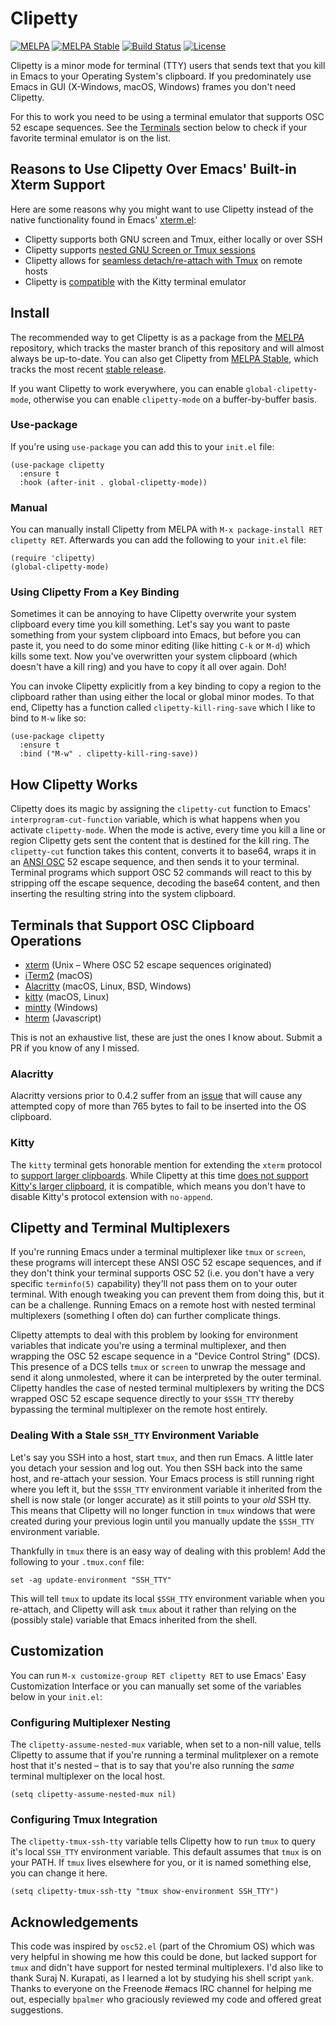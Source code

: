 

# Clipetty

[![MELPA](https://melpa.org/packages/clipetty-badge.svg)](https://melpa.org/#/clipetty)
[![MELPA Stable](https://stable.melpa.org/packages/clipetty-badge.svg)](https://stable.melpa.org/#/clipetty)
[![Build Status](https://github.com/spudlyo/clipetty/workflows/CI/badge.svg)](https://github.com/spudlyo/clipetty/actions)
[![License](http://img.shields.io/:license-gpl3-blue.svg)](http://www.gnu.org/licenses/gpl-3.0.html)

Clipetty is a minor mode for terminal (TTY) users that sends text that you kill
in Emacs to your Operating System's clipboard. If you predominately use Emacs in
GUI (X-Windows, macOS, Windows) frames you don't need Clipetty.

For this to work you need to be using a terminal emulator that supports OSC 52
escape sequences. See the [Terminals](#terminals) section below to check if your favorite
terminal emulator is on the list.


## Reasons to Use Clipetty Over Emacs' Built-in Xterm Support

Here are some reasons why you might want to use Clipetty instead of the native
functionality found in Emacs' [xterm.el](https://github.com/emacs-mirror/emacs/blob/master/lisp/term/xterm.el):

-   Clipetty supports both GNU screen and Tmux, either locally or over SSH
-   Clipetty supports [nested GNU Screen or Tmux sessions](#nested)
-   Clipetty allows for [seamless detach/re-attach with Tmux](#stale) on remote hosts
-   Clipetty is [compatible](#kitty) with the Kitty terminal emulator


## Install

The recommended way to get Clipetty is as a package from the [MELPA](https://melpa.org/#/clipetty) repository,
which tracks the master branch of this repository and will almost always be
up-to-date. You can also get Clipetty from [MELPA Stable](https://stable.melpa.org/#/clipetty), which tracks the most
recent [stable release](https://github.com/spudlyo/clipetty/releases).

If you want Clipetty to work everywhere, you can enable `global-clipetty-mode`,
otherwise you can enable `clipetty-mode` on a buffer-by-buffer basis.


### Use-package

If you're using `use-package` you can add this to your `init.el` file:

    (use-package clipetty
      :ensure t
      :hook (after-init . global-clipetty-mode))


### Manual

You can manually install Clipetty from MELPA with `M-x package-install RET
clipetty RET`. Afterwards you can add the following to your `init.el` file:

    (require 'clipetty)
    (global-clipetty-mode)


### Using Clipetty From a Key Binding

Sometimes it can be annoying to have Clipetty overwrite your system clipboard
every time you kill something. Let's say you want to paste something from your
system clipboard into Emacs, but before you can paste it, you need to do some
minor editing (like hitting `C-k` or `M-d`) which kills some text. Now you've
overwritten your system clipboard (which doesn't have a kill ring) and you have
to copy it all over again. Doh!

You can invoke Clipetty explicitly from a key binding to copy a region to
the clipboard rather than using either the local or global minor modes. To that
end, Clipetty has a function called `clipetty-kill-ring-save` which I like to bind
to `M-w` like so:

    (use-package clipetty
      :ensure t
      :bind ("M-w" . clipetty-kill-ring-save))


## How Clipetty Works

Clipetty does its magic by assigning the `clipetty-cut` function to Emacs'
`interprogram-cut-function` variable, which is what happens when you activate
`clipetty-mode`. When the mode is active, every time you kill a line or region
Clipetty gets sent the content that is destined for the kill ring. The
`clipetty-cut` function takes this content, converts it to base64, wraps it in
an [ANSI OSC](https://en.wikipedia.org/wiki/ANSI_escape_code#Escape_sequences) 52 escape sequence, and then sends it to your terminal. Terminal
programs which support OSC 52 commands will react to this by stripping off the
escape sequence, decoding the base64 content, and then inserting the resulting
string into the system clipboard.


<a id="terminals"></a>

## Terminals that Support OSC Clipboard Operations

-   [xterm](https://invisible-island.net/xterm/ctlseqs/ctlseqs.txt) (Unix &#x2013; Where OSC 52 escape sequences originated)
-   [iTerm2](https://iterm2.com) (macOS)
-   [Alacritty](https://github.com/jwilm/alacritty) (macOS, Linux, BSD, Windows)
-   [kitty](https://sw.kovidgoyal.net/kitty/) (macOS, Linux)
-   [mintty](https://mintty.github.io/) (Windows)
-   [hterm](https://hterm.org) (Javascript)

This is not an exhaustive list, these are just the ones I know about. Submit a
PR if you know of any I missed.


### Alacritty

Alacritty versions prior to 0.4.2 suffer from an [issue](https://github.com/alacritty/alacritty/issues/1002) that will cause any
attempted copy of more than 765 bytes to fail to be inserted into the OS
clipboard.


<a id="kitty"></a>

### Kitty

The `kitty` terminal gets honorable mention for extending the `xterm` protocol to
[support larger clipboards](https://sw.kovidgoyal.net/kitty/protocol-extensions.html#pasting-to-clipboard). While Clipetty at this time [does not support Kitty's
larger clipboard](https://github.com/spudlyo/clipetty/issues/1), it is compatible, which means you don't have to disable
Kitty's protocol extension with `no-append`.


## Clipetty and Terminal Multiplexers

If you're running Emacs under a terminal multiplexer like `tmux` or `screen`,
these programs will intercept these ANSI OSC 52 escape sequences, and if they
don't think your terminal supports OSC 52 (i.e. you don't have a very specific
`terminfo(5)` capability) they'll not pass them on to your outer terminal. With
enough tweaking you can prevent them from doing this, but it can be a
challenge. Running Emacs on a remote host with nested terminal multiplexers
(something I often do) can further complicate things.

Clipetty attempts to deal with this problem by looking for environment variables
that indicate you're using a terminal multiplexer, and then wrapping the OSC 52
escape sequence in a "Device Control String" (DCS). This presence of a DCS tells
`tmux` or `screen` to unwrap the message and send it along unmolested, where it
can be interpreted by the outer terminal. Clipetty handles the case of nested
terminal multiplexers by writing the DCS wrapped OSC 52 escape sequence directly
to your `$SSH_TTY` thereby bypassing the terminal multiplexer on the remote host
entirely.


<a id="stale"></a>

### Dealing With a Stale `SSH_TTY` Environment Variable

Let's say you SSH into a host, start `tmux`, and then run Emacs. A little later
you detach your session and log out. You then SSH back into the same host, and
re-attach your session. Your Emacs process is still running right where you left
it, but the `$SSH_TTY` environment variable it inherited from the shell is now
stale (or longer accurate) as it still points to your *old* SSH tty. This means
that Clipetty will no longer function in `tmux` windows that were created during
your previous login until you manually update the `$SSH_TTY` environment
variable.

Thankfully in `tmux` there is an easy way of dealing with this problem! Add the
following to your `.tmux.conf` file:

    set -ag update-environment "SSH_TTY"

This will tell `tmux` to update its local `$SSH_TTY` environment variable when
you re-attach, and Clipetty will ask `tmux` about it rather than relying on the
(possibly stale) variable that Emacs inherited from the shell.


## Customization

You can run `M-x customize-group RET clipetty RET` to use Emacs' Easy
Customization Interface or you can manually set some of the variables below in your
`init.el`:


<a id="nested"></a>

### Configuring Multiplexer Nesting

The `clipetty-assume-nested-mux` variable, when set to a non-nill value, tells
Clipetty to assume that if you're running a terminal mulitplexer on a remote
host that it's nested &#x2013; that is to say that you're also running the *same*
terminal multiplexer on the local host.

    (setq clipetty-assume-nested-mux nil)


### Configuring Tmux Integration

The `clipetty-tmux-ssh-tty` variable tells Clipetty how to run `tmux` to query it's
local `SSH_TTY` environment variable. This default assumes that `tmux` is on your
PATH.  If `tmux` lives elsewhere for you, or it is named something else, you can
change it here.

    (setq clipetty-tmux-ssh-tty "tmux show-environment SSH_TTY")


## Acknowledgements

This code was inspired by `osc52.el` (part of the Chromium OS) which was very
helpful in showing me how this could be done, but lacked support for `tmux` and
didn't have support for nested terminal multiplexers. I'd also like to thank
Suraj N. Kurapati, as I learned a lot by studying his shell script `yank`. Thanks
to everyone on the Freenode #emacs IRC channel for helping me out, especially
`bpalmer` who graciously reviewed my code and offered great suggestions.
